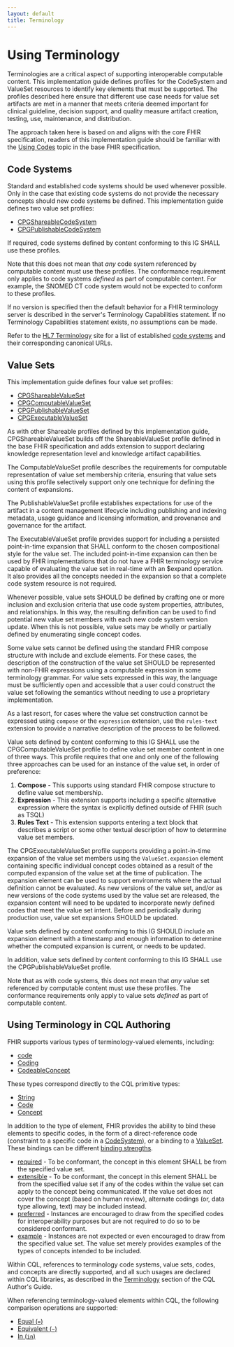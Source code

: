 ```yaml
---
layout: default
title: Terminology
---
```


# Using Terminology

Terminologies are a critical aspect of supporting interoperable computable content. This implementation guide defines profiles for the CodeSystem and ValueSet resources to identify key elements that must be supported. The profiles described here ensure that different use case needs for value set artifacts are met in a manner that meets criteria deemed important for clinical guideline, decision support, and quality measure artifact creation, testing, use, maintenance, and distribution.

The approach taken here is based on and aligns with the core FHIR specification, readers of this implementation guide should be familiar with the [Using Codes](http://hl7.org/fhir/R4/terminologies.html) topic in the base FHIR specification.

## Code Systems

Standard and established code systems should be used whenever possible. Only in the case that existing code systems do not provide the necessary concepts should new code systems be defined. This implementation guide defines two value set profiles:

* [CPGShareableCodeSystem](StructureDefinition-cpg-shareablecodesystem.html)
* [CPGPublishableCodeSystem](StructureDefinition-cpg-publishablecodesystem.html)

If required, code systems defined by content conforming to this IG SHALL use these profiles.

Note that this does not mean that _any_ code system referenced by computable content must use these profiles. The conformance requirement only applies to code systems _defined_ as part of computable content. For example, the SNOMED CT code system would not be expected to conform to these profiles.

If no version is specified then the default behavior for a FHIR terminology server is described in the server's Terminology Capabilities statement. If no Terminology Capabilities statement exists, no assumptions can be made.

Refer to the [HL7 Terminology](https://terminology.hl7.org/) site for a list of established [code systems](https://terminology.hl7.org/codesystems.html) and their corresponding canonical URLs.

## Value Sets

This implementation guide defines four value set profiles:

* [CPGShareableValueSet](StructureDefinition-cpg-shareablevalueset.html)
* [CPGComputableValueSet](StructureDefinition-cpg-computablevalueset.html)
* [CPGPublishableValueSet](StructureDefinition-cpg-publishablevalueset.html)
* [CPGExecutableValueSet](StructureDefinition-cpg-executablevalueset.html)

As with other Shareable profiles defined by this implementation guide, CPGShareableValueSet builds off the ShareableValueSet profile defined in the base FHIR specification and adds extension to support declaring knowledge representation level and knowledge artifact capabilities.

The ComputableValueSet profile describes the requirements for computable representation of value set membership criteria, ensuring that value sets using this profile selectively support only one technique for defining the content of expansions.

The PublishableValueSet profile establishes expectations for use of the artifact in a content management lifecycle including publishing and indexing metadata, usage guidance and licensing information, and provenance and governance for the artifact.

The ExecutableValueSet profile provides support for including a persisted point-in-time expansion that SHALL conform to the chosen compositional style for the value set. The included point-in-time expansion can then be used by FHIR implementations that do not have a FHIR terminology service capable of evaluating the value set in real-time with an $expand operation. It also provides all the concepts needed in the expansion so that a complete code system resource is not required.

Whenever possible, value sets SHOULD be defined by crafting one or more inclusion and exclusion criteria that use code system properties, attributes, and relationships. In this way, the resulting definition can be used to find potential new value set members with each new code system version update. When this is not possible, value sets may be wholly or partially defined by enumerating single concept codes.

Some value sets cannot be defined using the standard FHIR compose structure with include and exclude elements. For these cases, the description of the construction of the value set SHOULD be represented with non-FHIR expressions using a computable expression in some terminology grammar. For value sets expressed in this way, the language must be sufficiently open and accessible that a user could construct the value set following the semantics without needing to use a proprietary implementation.

As a last resort, for cases where the value set construction cannot be expressed using `compose` or the `expression` extension, use the `rules-text` extension to provide a narrative description of the process to be followed.

Value sets defined by content conforming to this IG SHALL use the CPGComputableValueSet profile to define value set member content in one of three ways. This profile requires that one and only one of the following three approaches can be used for an instance of the value set, in order of preference:

1. **Compose** - This supports using standard FHIR compose structure to define value set membership.
2. **Expression** - This extension supports including a specific alternative expression where the syntax is explicitly defined outside of FHIR (such as TSQL)
3. **Rules Text** - This extension supports entering a text block that describes a script or some other textual description of how to determine value set members.

The CPGExecutableValueSet profile supports providing a point-in-time expansion of the value set members using the `ValueSet.expansion` element containing specific individual concept codes obtained as a result of the computed expansion of the value set at the time of publication. The expansion element can be used to support environments where the actual definition cannot be evaluated. As new versions of the value set, and/or as new versions of the code systems used by the value set are released, the expansion content will need to be updated to incorporate newly defined codes that meet the value set intent. Before and periodically during production use, value set expansions SHOULD be updated.

Value sets defined by content conforming to this IG SHOULD include an expansion element with a timestamp and enough information to determine whether the computed expansion is current, or needs to be updated.

In addition, value sets defined by content conforming to this IG SHALL use the CPGPublishableValueSet profile.

Note that as with code systems, this does not mean that _any_ value set referenced by computable content must use these profiles. The conformance requirements only apply to value sets _defined_ as part of computable content.

## Using Terminology in CQL Authoring

FHIR supports various types of terminology-valued elements, including:

* [code](http://hl7.org/fhir/datatypes.html#code)
* [Coding](http://hl7.org/fhir/datatypes.html#Coding)
* [CodeableConcept](http://hl7.org/fhir/datatypes.html#CodeableConcept)

These types correspond directly to the CQL primitive types:

* [String](https://cql.hl7.org/09-b-cqlreference.html#string-1)
* [Code](https://cql.hl7.org/09-b-cqlreference.html#code-1)
* [Concept](https://cql.hl7.org/09-b-cqlreference.html#concept-1)

In addition to the type of element, FHIR provides the ability to bind these elements to specific codes, in the form of a direct-reference code (constraint to a specific code in a [CodeSystem](http://hl7.org/fhir/codesystem.html)), or a binding to a [ValueSet](http://hl7.org/fhir/valueset.html). These bindings can be different [binding strengths](http://hl7.org/fhir/codesystem-binding-strength.html).

* [required](http://hl7.org/fhir/terminologies.html#required) - To be conformant, the concept in this element SHALL be from the specified value set.
* [extensible](http://hl7.org/fhir/terminologies.html#extensible) - To be conformant, the concept in this element SHALL be from the specified value set if any of the codes within the value set can apply to the concept being communicated. If the value set does not cover the concept (based on human review), alternate codings (or, data type allowing, text) may be included instead.
* [preferred](http://hl7.org/fhir/terminologies.html#preferred) - Instances are encouraged to draw from the specified codes for interoperability purposes but are not required to do so to be considered conformant.
* [example](http://hl7.org/fhir/terminologies.html#example) - Instances are not expected or even encouraged to draw from the specified value set. The value set merely provides examples of the types of concepts intended to be included.

Within CQL, references to terminology code systems, value sets, codes, and concepts are directly supported, and all such usages are declared within CQL libraries, as described in the [Terminology](https://cql.hl7.org/02-authorsguide.html#terminology) section of the CQL Author's Guide.

When referencing terminology-valued elements within CQL, the following comparison operations are supported:

* [Equal (`=`)](https://cql.hl7.org/09-b-cqlreference.html#equal-3)
* [Equivalent (`~`)](https://cql.hl7.org/09-b-cqlreference.html#equivalent-3)
* [In (`in`)](https://cql.hl7.org/09-b-cqlreference.html#in-valueset)
